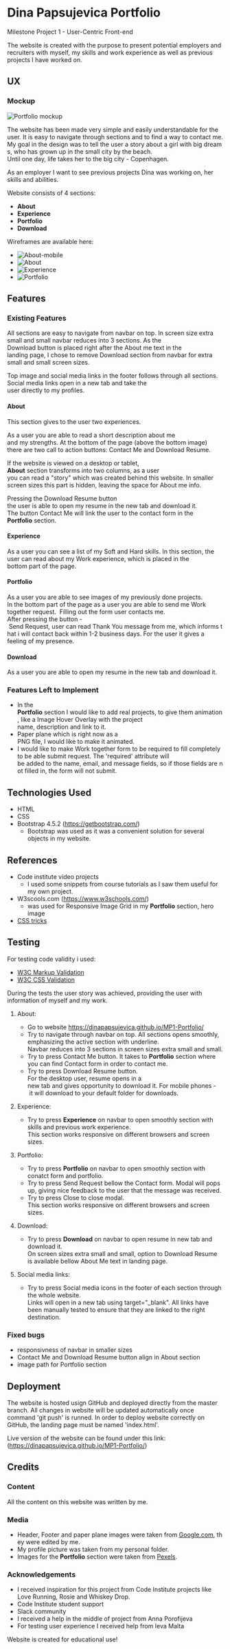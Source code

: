 # Dina Papsujevica Portfolio

Milestone Project 1 - User-Centric Front-end

The website is created with the purpose to present potential employers and recruiters with myself, my skills and work experience as well as previous projects I have worked on.


## UX

### Mockup

![Portfolio mockup](assets/images/mockup.png)

The website has been made very simple and easily understandable for the user. It is easy to navigate through sections and to find a way to contact me.
My goal in the design was to tell the user a story about a girl with big dreams, who has grown up in the small city by the beach.
Until one day, life takes her to the big city - Copenhagen.

As an employer I want to see previous projects Dina was working on, her skills and abilities. 

Website consists of 4 sections:

* **About**
* **Experience**
* **Portfolio**
* **Download**

Wireframes are available here:

* ![About-mobile](wireframes/About-mobile1.jpg)
* ![About](wireframes/About1.jpg)
* ![Experience](wireframes/Experience1.jpg)
* ![Portfolio](wireframes/Portfolio1.jpg)

## Features


### Existing Features

All sections are easy to navigate from navbar on top. In screen size extra small and small navbar reduces into 3 sections.
As the Download button is placed right after the About me text in the landing page, I chose to remove Download section from navbar
for extra small and small screen sizes.

Top image and social media links in the footer follows through all sections.
Social media links open in a new tab and take the user directly to my profiles.

#### About

This section gives to the user two experiences. 

As a user you are able to read a short description about me and my strengths.
At the bottom of the page (above the bottom image) there are two call to action buttons: Contact Me and Download Resume.

If the website is viewed on a desktop or tablet, **About** section transforms into two columns, as a user you can read a "story" which was created behind this website.
In smaller screen sizes this part is hidden, leaving the space for About me info.

Pressing the Download Resume button the user is able to open my resume in the new tab and download it. 
The button Contact Me will link the user to the contact form in the **Portfolio** section.

#### Experience

As a user you can see a list of my Soft and Hard skills.
In this section, the user can read about my Work experience, which is placed in the bottom part of the page.

#### Portfolio

As a user you are able to see images of my previously done projects. 
In the bottom part of the page as a user you are able to send me Work together request. 
Filling out the form user contacts me. 
After pressing the button - Send Request, user can read Thank You message from me, which informs that i will contact back within 1-2 business days.
For the user it gives a feeling of my presence.

#### Download

As a user you are able to open my resume in the new tab and download it.


### Features Left to Implement

* In the **Portfolio** section I would like to add real projects, to give them animation, like a Image Hover Overlay with the project name, description and link to it.
* Paper plane which is right now as a PNG file, I would like to make it animated.
* I would like to make Work together form to be required to fill completely to be able submit request.
  The 'required' attribute will be added to the name, email, and message fields, so if those fields are not filled in, the form will not submit.

## Technologies Used

* HTML
* CSS
* Bootstrap 4.5.2 (https://getbootstrap.com/)
    * Bootstrap was used as it was a convenient solution for several objects in my website.

## References

* Code institute video projects
    * I used some snippets from course tutorials as I saw them useful for my own project. 
* W3scools.com (https://www.w3schools.com/)
    * was used for Responsive Image Grid in my **Portfolio** section, hero image 
* [CSS tricks](https://css-tricks.com/snippets/css/a-guide-to-flexbox/)



## Testing

For testing code validity i used:

* [W3C Markup Validation](https://validator.w3.org/)
* [W3C CSS Validation](https://jigsaw.w3.org/css-validator/)


During the tests the user story was achieved, providing the user with information of myself and my work. 

1. About:
    * Go to website https://dinapapsujevica.github.io/MP1-Portfolio/
    * Try to navigate through navbar on top. All sections opens smoothly, emphasizing the active section with underline.  
    Navbar reduces into 3 sections in screen sizes extra small and small.
    * Try to press Contact Me button. It takes to **Portfolio** section where you can find Contact form in order to contact me. 
    * Try to press Download Resume button.   
    For the desktop user, resume opens in a new tab and gives opportunity to download it.
    For mobile phones - it will download to your default folder for downloads.

2. Experience:
    * Try to press **Experience** on navbar to open smoothly section with skills and previous work experience.  
    This section works responsive on different browsers and screen sizes.

3. Portfolio:
    * Try to press **Portfolio** on navbar to open smoothly section with conatct form and portfolio.
    * Try to press Send Request bellow the Contact form. Modal will pops up, giving nice feedback to the user that the message was received. 
    * Try to press Close to close modal.  
    This section works responsive on different browsers and screen sizes.

4. Download:
    * Try to press **Download** on navbar to open resume in new tab and download it.  
    On screen sizes extra small and small, option to Download Resume is available bellow About Me text in landing page.

5. Social media links:
    * Try to press Social media icons in the footer of each section through the whole website.  
    Links will open in a new tab using target="_blank". All links have been manually tested to ensure that they are linked to the right destination.

### Fixed bugs

* responsivness of navbar in smaller sizes
* Contact Me and Download Resume button align in About section
* image path for Portfolio section

## Deployment

The website is hosted usign GitHub and deployed directly from the master branch.
All changes in website will be updated automatically once command 'git push' is runned.
In order to deploy website correctly on GitHub, the landing page must be named 'index.html'.

Live version of the website can be found under this link: (https://dinapapsujevica.github.io/MP1-Portfolio/) 


## Credits

### Content

All the content on this website was written by me.  

### Media

* Header, Footer and paper plane images were taken from [Google.com](www.google.com), they were edited by me.   
* My profile picture was taken from my personal folder.  
* Images for the **Portfolio** section were taken from [Pexels](www.pexels.com).

### Acknowledgements

* I received inspiration for this project from Code Institute projects like Love Running, Rosie and Whiskey Drop.
* Code Institute student support
* Slack community
* I received a help in the middle of project from Anna Porofijeva
* For testing user experience I received help from Ieva Malta

Website is created for educational use!

 




